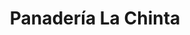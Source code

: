 ---
title: "Panadería La Chinta"
url: /zona-19-ciudad-de-guatemala/panaderia-la-chinta/
shop: panadería
---